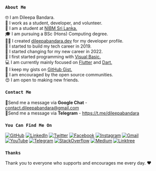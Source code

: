 ### `About Me`

🤓 I am Dileepa Bandara.  
🧙 I work as a student, developer, and volunteer.  
🎒 I am a student at [NIBM Sri Lanka.](https://www.nibm.lk)  
🎓 I am pursuing a BSc (Hons) Computing degree.  
🧑‍💻 I created [dileepabandara.dev](https://dileepabandara.dev) for my developer profile.    
🌱 I started to build my tech career in 2019.  
🚀 I started changing for my new career in 2022.  
💖 I first started programming with [Visual Basic.](https://docs.microsoft.com/en-us/dotnet/visual-basic)  
💻 I am currently mainly focused on [Flutter](https://flutter.dev) and [Dart.](https://dart.dev)  
📄 I keep my gists on [GitHub Gist.](https://gist.github.com/dileepabandara)   
💼 I am encouraged by the open source communities.  
😍 I am open to making new friends.

### `Contact Me`

🔸Send me a message via <b>Google Chat</b> - <contact.dileepabandara@gmail.com>  
🔹Send me a message via <b>Telegram</b> - <https://t.me/dileepabandara>

### `You Can Find Me On`

[![GitHub](https://dileepabandara.github.io/public-images/tools-and-technologies/github_32px.png)](https://github.com/dileepabandara)
[![LinkedIn](https://dileepabandara.github.io/public-images/tools-and-technologies/linkedin_32px.png)](https://www.linkedin.com/in/dileepabandara)
[![Twitter](https://dileepabandara.github.io/public-images/tools-and-technologies/twitter_32px.png)](https://twitter.com/_dileepabandara)
[![Facebook](https://dileepabandara.github.io/public-images/tools-and-technologies/facebook_32px.png)](https://www.facebook.com/0dileepabandara)
[![Instagram](https://dileepabandara.github.io/public-images/tools-and-technologies/instagram_32px.png)](https://www.instagram.com/_dileepabandara)
[![Gmail](https://dileepabandara.github.io/public-images/tools-and-technologies/gmail_32px.png)](mailto:contact.dileepabandara@gmail.com)
[![YouTube](https://dileepabandara.github.io/public-images/tools-and-technologies/youtube_32px.png)](https://www.youtube.com/channel/UCq3M1Wc6u5ax-QuywAp0eUQ)
[![Telegram](https://dileepabandara.github.io/public-images/tools-and-technologies/telegram_app_32px.png)](https://t.me/dileepabandara)
[![StackOverflow](https://dileepabandara.github.io/public-images/tools-and-technologies/stack_overflow_32px.png)](https://stackoverflow.com/users/17424928/dileepa-bandara)
[![Medium](https://dileepabandara.github.io/public-images/tools-and-technologies/medium_32px.png)](https://www.medium.com/@dileepabandara)
[![Linktree](https://dileepabandara.github.io/public-images/tools-and-technologies/linktree_32px.png)](https://linktr.ee/dileepabandara)

### `Thanks`

Thank you to everyone who supports and encourages me every day. ❤️

